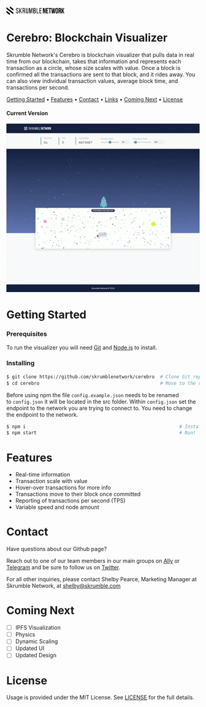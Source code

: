 <img src="https://raw.githubusercontent.com/skrumblenetwork/cerebro/master/img/SKM_Logo_black.png" width="30%" height="30%">

# Cerebro: Blockchain Visualizer

Skrumble Network's Cerebro is blockchain visualizer that pulls data in real time from our blockchain, takes that information and represents each transaction as a circle, whose size scales with value. Once a block is confirmed all the transactions are sent to that block, and it rides away. You can also view individual transaction values, average block time, and transactions per second.
<br>

<p>
  <a href="#getting-started">Getting Started</a> •
  <a href="#features">Features</a> •
  <a href="#contact">Contact</a> •
  <a href="#links">Links</a> •
  <a href="#coming-next">Coming Next</a> •
  <a href="#license">License</a>
</p>

#### Current Version

<img src="https://raw.githubusercontent.com/skrumblenetwork/cerebro/master/img/ship2.gif">

# Getting Started

### Prerequisites

To run the visualizer you will need [Git](https://git-scm.com/) and [Node.js](https://nodejs.org/en/download/) to install.

### Installing

```bash
$ git clone https://github.com/skrumblenetwork/cerebro  # Clone Git repo
$ cd cerebro                                            # Move to the directory
```

Before using npm the file `config.example.json` needs to be renamed to `config.json` it will be located in the src folder. Within `config.json` set the endpoint to the network you are trying to connect to. You need to change the endpoint to the network.

```bash
$ npm i                                                        # Install Dependencies
$ npm start                                                    # Run!
```

# Features

- Real-time information
- Transaction scale with value
- Hover-over transactions for more info
- Transactions move to their block once committed
- Reporting of transactions per second (TPS)
- Variable speed and node amount

# Contact

Have questions about our Github page?

Reach out to one of our team members in our main groups on [Ally](https://getally.io/c/) or [Telegram](https://t.me/skrumble) and be sure to follow us on [Twitter](https://twitter.com/SkrumbleNetwork).

For all other inquiries, please contact Shelby Pearce, Marketing Manager at Skrumble Network, at shelby@skrumble.com

# Coming Next

- [ ] IPFS Visualization
- [ ] Physics
- [ ] Dynamic Scaling
- [ ] Updated UI
- [ ] Updated Design

# License

Usage is provided under the MIT License. See [LICENSE](./master/LICENSE) for the full details.
